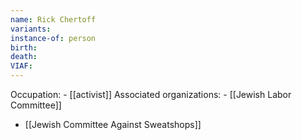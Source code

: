 ```yaml
---
name: Rick Chertoff
variants: 
instance-of: person
birth: 
death: 
VIAF: 
---
```

Occupation: - [[activist]]
Associated organizations: - [[Jewish Labor Committee]] 
 - [[Jewish Committee Against Sweatshops]]